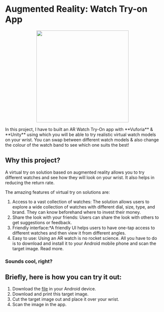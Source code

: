 # Augmented Reality: Watch Try-on App

<p align="center">
  <img src="https://github.com/tikhsuP/GSoC-2020-Project/blob/master/webextension/images/logo.gif" width="300px">
</p>
In this project, I have to built an AR Watch Try-On app with **Vuforia** & **Unity** using which you will be able to try realistic virtual watch models on your wrist. You can swap between different watch models & also change the colour of the  watch band to see which one suits the best!

## Why this project?

A virtual try on solution based on augmented reality allows you to try different watches and see how they will look on your wrist. It also helps in reducing the return rate.

The amazing features of virtual try on solutions are:

1. Access to a vast collection of watches: The solution allows users to explore a wide collection of watches with different dial, size, type, and brand. They can know beforehand where to invest their money.
2. Share the look with your friends: Users can share the look with others to get suggestions or feedback.
3. Friendly interface:*A friendly UI helps users to have one-tap access to different watches and then view it from different angles.
4. Easy to use: Using an AR watch is no rocket science. All you have to do is to download and install it to your Android mobile phone and scan the target image. Read more.

### Sounds cool, right? 

## Briefly, here is how you can try it out:

1. Download the [file](Watch%20Try%20On%20App.sln.apk) in your Android device.
2. Download and print this target image.
3. Cut the target image out and place it over your wrist.
4. Scan the image in the app.